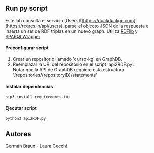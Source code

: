 ## Run py script
Este lab consulta el servicio [Users]([https://duckduckgo.com](https://reqres.in/api/users), parse el objecto JSON de la respuesta e inserta un set de RDF triplas en un nuevo graph. Utiliza [RDFlib](https://rdflib.readthedocs.io/en/stable/) y [SPARQLWrapper](https://sparqlwrapper.readthedocs.io/en/latest/)

#### Preconfigurar script

<ol>
<li>Crear un repositorio llamado 'curso-kg' en GraphDB. </li>
<li>Reemplazar la URI del repositorio en el script 'api2RDF.py'. </li>
Notar que la API de GraphDB requiere esta estructura '/repositories/{repositoryID}/statements'
</ol>

#### Instalar dependencias
```
pip3 install requirements.txt
```
#### Ejecutar script
```
python3 api2RDF.py
```

## Autores
Germán Braun - Laura Cecchi

